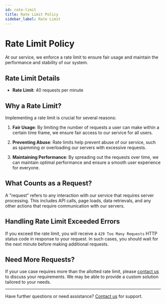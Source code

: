 ```yaml
---
id: rate-limit
title: Rate Limit Policy
sidebar_label: Rate Limit
---
```


# Rate Limit Policy

At our service, we enforce a rate limit to ensure fair usage and maintain the performance and stability of our system.

## Rate Limit Details

- **Rate Limit**: 40 requests per minute

## Why a Rate Limit?

Implementing a rate limit is crucial for several reasons:

1. **Fair Usage**: By limiting the number of requests a user can make within a certain time frame, we ensure fair access to our service for all users.

2. **Preventing Abuse**: Rate limits help prevent abuse of our service, such as spamming or overloading our servers with excessive requests.

3. **Maintaining Performance**: By spreading out the requests over time, we can maintain optimal performance and ensure a smooth user experience for everyone.

## What Counts as a Request?

A "request" refers to any interaction with our service that requires server processing. This includes API calls, page loads, data retrievals, and any other actions that require communication with our servers.

## Handling Rate Limit Exceeded Errors

If you exceed the rate limit, you will receive a `429 Too Many Requests` HTTP status code in response to your request. In such cases, you should wait for the next minute before making additional requests.

## Need More Requests?

If your use case requires more than the allotted rate limit, please [contact us](mailto:info@easy-orders.net) to discuss your requirements. We may be able to provide a custom solution tailored to your needs.

---

Have further questions or need assistance? [Contact us](mailto:info@easy-orders.net) for support.
